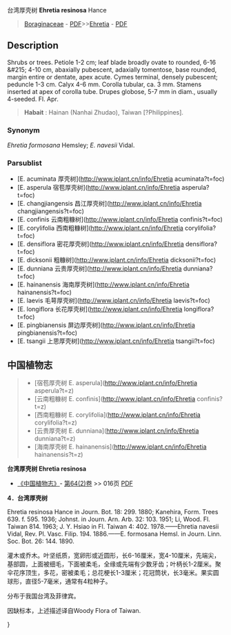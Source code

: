 台湾厚壳树 **Ehretia resinosa** Hance

> [Boraginaceae](http://www.iplant.cn/info/Boraginaceae?t=foc) - [PDF](http://www.iplant.cn/foc/pdf/Boraginaceae.pdf)>>[Ehretia](http://www.iplant.cn/info/Ehretia?t=foc) - [PDF](http://www.iplant.cn/foc/pdf/Ehretia.pdf)

## Description

Shrubs or trees. Petiole 1-2 cm; leaf blade broadly ovate to rounded, 6-16 &amp;#215; 4-10 cm, abaxially pubescent, adaxially tomentose, base rounded, margin entire or dentate, apex acute. Cymes terminal, densely pubescent; peduncle 1-3 cm. Calyx 4-6 mm. Corolla tubular, ca. 3 mm. Stamens inserted at apex of corolla tube. Drupes globose, 5-7 mm in diam., usually 4-seeded. Fl. Apr.

> **Habait** : 
> Hainan (Nanhai Zhudao), Taiwan [?Philippines].

### Synonym
*Ehretia formosana* Hemsley; *E. navesii* Vidal.

### Parsublist

* [E.  acuminata  厚壳树](http://www.iplant.cn/info/Ehretia acuminata?t=foc)
* [E.  asperula  宿苞厚壳树](http://www.iplant.cn/info/Ehretia asperula?t=foc)
* [E.  changjiangensis  昌江厚壳树](http://www.iplant.cn/info/Ehretia changjiangensis?t=foc)
* [E.  confinis  云南粗糠树](http://www.iplant.cn/info/Ehretia confinis?t=foc)
* [E.  corylifolia  西南粗糠树](http://www.iplant.cn/info/Ehretia corylifolia?t=foc)
* [E.  densiflora  密花厚壳树](http://www.iplant.cn/info/Ehretia densiflora?t=foc)
* [E.  dicksonii  粗糠树](http://www.iplant.cn/info/Ehretia dicksonii?t=foc)
* [E.  dunniana  云贵厚壳树](http://www.iplant.cn/info/Ehretia dunniana?t=foc)
* [E.  hainanensis  海南厚壳树](http://www.iplant.cn/info/Ehretia hainanensis?t=foc)
* [E.  laevis  毛萼厚壳树](http://www.iplant.cn/info/Ehretia laevis?t=foc)
* [E.  longiflora  长花厚壳树](http://www.iplant.cn/info/Ehretia longiflora?t=foc)
* [E.  pingbianensis  屏边厚壳树](http://www.iplant.cn/info/Ehretia pingbianensis?t=foc)
* [E.  tsangii  上思厚壳树](http://www.iplant.cn/info/Ehretia tsangii?t=foc)

## 中国植物志

> * [宿苞厚壳树  E.  asperula](http://www.iplant.cn/info/Ehretia asperula?t=z)
> * [云南粗糠树  E.  confinis](http://www.iplant.cn/info/Ehretia confinis?t=z)
> * [西南粗糠树  E.  corylifolia](http://www.iplant.cn/info/Ehretia corylifolia?t=z)
> * [云贵厚壳树  E.  dunniana](http://www.iplant.cn/info/Ehretia dunniana?t=z)
> * [海南厚壳树  E.  hainanensis](http://www.iplant.cn/info/Ehretia hainanensis?t=z)

**台湾厚壳树 Ehretia resinosa**

* [《中国植物志》](http://www.iplant.cn/frps)- [第64(2)卷](http://www.iplant.cn/frps/vol/64(2)) >> 016页 [PDF](http://www.iplant.cn/frps/pdf/64(2)/016.pdf)

**4．台湾厚壳树**

Ehretia resinosa Hance in Journ. Bot. 18: 299. 1880; Kanehira, Form. Trees 639. f. 595. 1936; Johnst. in Journ. Arn. Arb. 32: 103. 1951; Li, Wood. Fl. Taiwan 814. 1963; J. Y. Hsiao in Fl. Taiwan 4: 402. 1978.——Ehretia navesii Vidal, Rev. Pl. Vasc. Filip. 194. 1886.——E. formosana Hemsl. in Journ. Linn. Soc. Bot. 26: 144. 1890.

灌木或乔木。叶坚纸质，宽卵形或近圆形，长6-16厘米，宽4-10厘米，先端尖，基部圆，上面被细毛，下面被柔毛，全缘或先端有少数牙齿；叶柄长1-2厘米。聚伞花序顶生，多花，密被柔毛；总花梗长1-3厘米；花冠筒状，长3毫米。果实圆球形，直径5-7毫米，通常有4粒种子。

分布于我国台湾及菲律宾。

因缺标本，上述描述译自Woody Flora of Taiwan.

}